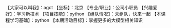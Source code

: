 【大家可以叫我】：agct
【坐标】：北京
【专业/职业】：公司小职员
【兴趣爱好】：学习新技术
【项目技能】：python
【组队情况】：未组队，快来一起
【本课程学习基础】：python
【本期活动目标】：掌握更多的大模型相关知识